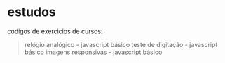 # estudos

códigos de exercicios de cursos:
> relógio analógico - javascript básico
> teste de digitação - javascript básico
> imagens responsivas - javascript básico
> 

